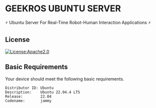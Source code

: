 # GEEKROS UBUNTU SERVER

⚡ Ubuntu Server For Real-Time Robot-Human Interaction Applications ⚡

## License

[![License:Apache2.0](https://img.shields.io/badge/License-Apache2.0-yellow.svg)](https://opensource.org/licenses/Apache2.0)

## Basic Requirements

Your device should meet the following basic requirements.

```shell
Distributor ID: Ubuntu
Description:    Ubuntu 22.04.4 LTS
Release:        22.04
Codename:       jammy
```
